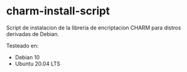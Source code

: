 # charm-install-script

Script de instalacion de la libreria de encriptacion CHARM para distros derivadas de Debian.

Testeado en:

- Debian 10
- Ubuntu 20.04 LTS

